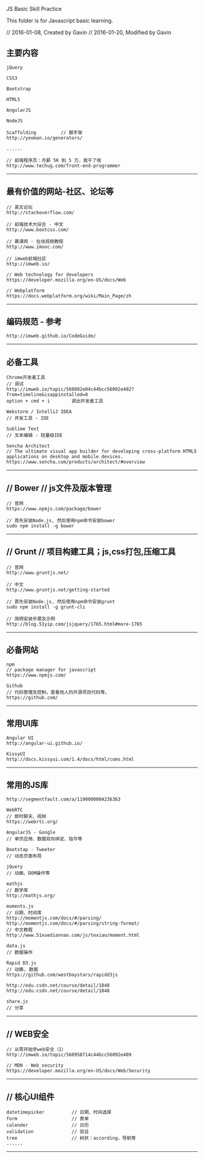 JS Basic Skill Practice

This folder is for Javascript basic learning.

// 2016-01-08, Created by Gavin
// 2016-01-20, Modified by Gavin

主要内容
--------------------------
	jQuery

	CSS3

	Bootstrap

	HTML5

	AngularJS

	NodeJS

	Scaffolding			// 脚手架
	http://yeoman.io/generators/

	......

	// 前端程序员：月薪 5K 到 5 万，我干了啥
	http://www.techug.com/front-end-programmer
--------------------------


最有价值的网站-社区、论坛等
--------------------------
	// 英文论坛
	http://stackoverflow.com/

	// 前端技术大综合 - 中文
	http://www.bootcss.com/

	// 慕课网 - 在线视频教程
	http://www.imooc.com/

	// imweb前端社区
	http://imweb.io/

	// Web technology for developers
	https://developer.mozilla.org/en-US/docs/Web

	// Webplatform
	https://docs.webplatform.org/wiki/Main_Page/zh
--------------------------


编码规范 - 参考
--------------------------
	http://imweb.github.io/CodeGuide/
--------------------------


必备工具
--------------------------
	Chrome开发者工具
	// 调试
	http://imweb.io/topic/568802e04c44bcc56092e402?from=timeline&isappinstalled=0
	option + cmd + i   		调出开发者工具

	Webstorm / IntelliJ IDEA
	// 开发工具 - IDE

	Sublime Text
	// 文本编辑 - 轻量级IDE

	Sencha Architect
	// The ultimate visual app builder for developing cross-platform HTML5 applications on desktop and mobile devices.
	https://www.sencha.com/products/architect/#overview
--------------------------


// Bower
// js文件及版本管理
--------------------------
	// 官网
	https://www.npmjs.com/package/bower

	// 首先安装Node.js, 然后使用npm命令安装bower
	sudo npm install -g bower
--------------------------


// Grunt
// 项目构建工具；js,css打包,压缩工具
--------------------------
	// 官网
	http://www.gruntjs.net/

	// 中文
	http://www.gruntjs.net/getting-started

	// 首先安装Node.js, 然后使用npm命令安装grunt
	sudo npm install -g grunt-cli

	// 简明安装步骤及示例
	http://blog.51yip.com/jsjquery/1765.html#more-1765

--------------------------


必备网站
--------------------------
	npm
	// package manager for javascript
	https://www.npmjs.com/

	Github
	// 代码管理及控制，查看他人的开源项目代码等。
	https://github.com/
--------------------------


常用UI库
--------------------------
	Angular UI
	http://angular-ui.github.io/

	KissyUI
	http://docs.kissyui.com/1.4/docs/html/coms.html
--------------------------


常用的JS库
--------------------------
	http://segmentfault.com/a/1190000004236363

	WebRTC 		
	// 即时聊天、视频
	https://webrtc.org/

	AngularJS - Google
	// 单页应用、数据双向绑定、指令等

	Bootstap - Tweeter		
	// 动态页面布局

	jQuery	
	// 动画、DOM操作等
	
	mathjs
	// 数学库
	http://mathjs.org/

	moments.js
	// 日期、时间库
	http://momentjs.com/docs/#/parsing/
	http://momentjs.com/docs/#/parsing/string-format/
	// 中文教程
	http://www.51xuediannao.com/js/texiao/moment.html

	data.js
	// 数据操作

	Rapid D3.js
	// 动画, 数据
	https://github.com/westbaystars/rapidd3js
	
	http://edu.csdn.net/course/detail/1848
	http://edu.csdn.net/course/detail/1848
	
	share.js
	// 分享
--------------------------


// WEB安全
--------------------------
	// 从零开始学web安全（1）
	http://imweb.io/topic/568958714c44bcc56092e409

	// MDN - Web security
	https://developer.mozilla.org/en-US/docs/Web/Security
--------------------------


// 核心UI组件
--------------------------
	datetimepicker			// 日期、时间选择
	form 					// 表单
	calender				// 日历
	validation				// 验证
	tree					// 树状：according，导航等
	......
--------------------------


